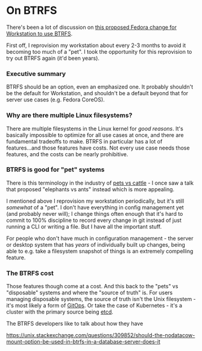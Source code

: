 # On BTRFS

There's been a lot of discussion on [this proposed Fedora change for Workstation to use BTRFS](https://fedoraproject.org/wiki/Changes/BtrfsByDefault).

First off, I reprovision my workstation about every 2-3 months to avoid it becoming too much of a "pet".  I took the opportunity for this reprovision to try out BTRFS again (it'd been years).

### Executive summary

BTRFS should be an option, even an emphasized one.  It probably shouldn't be the default for Workstation, and shouldn't be a default beyond that for server use cases (e.g. Fedora CoreOS).

### Why are there multiple Linux filesystems?

There are multiple filesystems in the Linux kernel for *good reasons*.  It's basically impossible to optimize for all use cases at once, and there are fundamental tradeoffs to make.  BTRFS in particular has a lot of features...and those features have costs.  Not every use case needs those features, and the costs can be nearly prohibitive.

### BTRFS is good for "pet" systems

There is this terminology in the industry of [pets vs cattle](https://www.google.com/search?q=pets+vs+cattle) - I once saw a talk that proposed "elephants vs ants" instead which is more appealing.

I mentioned above I reprovision my workstation periodically, but it's still *somewhat* of a "pet".  I don't have everything in config management yet (and probably never will); I change things often enough that it's hard to commit to 100% discipline to record every change in git instead of just running a CLI or writing a file.  But I have all the important stuff.

For people who don't have much in configuration management - the server or desktop system that has *years* of individually built up changes, being able to e.g. take a filesystem snapshot of things is an extremely compelling feature.

### The BTRFS cost

Those features though come at a cost.  And this back to the "pets" vs "disposable" systems and where the "source of truth" is.  For users managing disposable systems, the source of truth isn't the Unix filesystem - it's most likely a form of [GitOps](https://www.gitops.tech/).  Or take the case of Kubernetes - it's a cluster with the primary source being [etcd](https://etcd.io/).



The BTRFS developers like to talk about how they have 

https://unix.stackexchange.com/questions/309852/should-the-nodatacow-mount-option-be-used-in-btrfs-in-a-database-server-does-it
